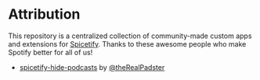 # Attribution
This repository is a centralized collection of community-made custom apps and extensions for [Spicetify](https://github.com/khanhas/spicetify-cli). Thanks to these awesome people who make Spotify better for all of us!

* [spicetify-hide-podcasts](https://github.com/theRealPadster/spicetify-hide-podcasts/) by [@theRealPadster](https://github.com/theRealPadster/)
